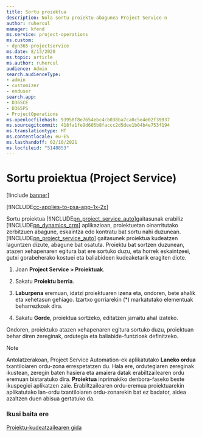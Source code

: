 ```yaml
---
title: Sortu proiektua
description: Nola sortu proiektu-abagunea Project Service-n
author: ruhercul
manager: kfend
ms.service: project-operations
ms.custom:
- dyn365-projectservice
ms.date: 8/13/2020
ms.topic: article
ms.author: ruhercul
audience: Admin
search.audienceType:
- admin
- customizer
- enduser
search.app:
- D365CE
- D365PS
- ProjectOperations
ms.openlocfilehash: 93958f8e7654ebc4cb038ba7ca0c5e4e02f39937
ms.sourcegitcommit: 418fa1fe9d605b8faccc2d5dee1b04b4e753f194
ms.translationtype: HT
ms.contentlocale: eu-ES
ms.lasthandoff: 02/10/2021
ms.locfileid: "5148853"
---
```

# <a name="create-a-project-project-service"></a>Sortu proiektua (Project Service)

[!include [banner](../includes/psa-now-project-operations.md)]

[!INCLUDE[cc-applies-to-psa-app-1x-2x](../includes/cc-applies-to-psa-app-1x-2x.md)]

Sortu proiektua [!INCLUDE[pn_project_service_auto](../includes/pn-project-service-auto.md)]gaitasunak erabiliz [!INCLUDE[pn_dynamics_crm](../includes/pn-dynamics-crm.md)] aplikazioan, proiektuetan oinarritutako zerbitzuen abagune, eskaintza edo kontratu bat sortu nahi duzunean. [!INCLUDE[pn_project_service_auto](../includes/pn-project-service-auto.md)] gaitasunek proiektua kudeatzen laguntzen dizute, abagune bat osatuta. Proiektu bat sortzen duzunean, atazen xehapenaren egitura bat ere sortuko duzu, eta horrek eskaintzeei, gutxi gorabeherako kostuei eta baliabideen kudeaketarik eragiten diote.  
  
1.  Joan **Project Service > Proiektuak**.  
  
2.  Sakatu **Proiektu berria**.  
  
3.  **Laburpena** eremuan, idatzi proiektuaren izena eta, ondoren, bete ahalik eta xehetasun gehiago. Izartxo gorriarekin (*) markatutako elementuak beharrezkoak dira.  
  
4.  Sakatu **Gorde**, proiektua sortzeko, editatzen jarraitu ahal izateko.  
  
Ondoren, proiektuko atazen xehapenaren egitura sortuko duzu, proiektuan behar diren zereginak, ordutegia eta baliabide-funtzioak definitzeko.  

> [!NOTE]
> Antolatzerakoan, Project Service Automation-ek aplikatutako **Laneko ordua** txantiloiaren ordu-zona errespetatzen du. Hala ere, ordutegiaren zereginak ikustean, zeregin baten hasiera eta amaiera datak erabiltzailearen ordu eremuan bistaratuko dira. **Proiektua** inprimakiko denbora-faseko beste ikuspegiei aplikatzen zaie. Erabiltzailearen ordu-eremua proiektuarekin aplikatutako lan-ordu txantiloiaren ordu-zonarekin bat ez badator, aldea azaltzen duen abisua gertatuko da. 
  
### <a name="see-also"></a>Ikusi baita ere  
 [Proiektu-kudeatzailearen gida](../psa/project-manager-guide.md)
